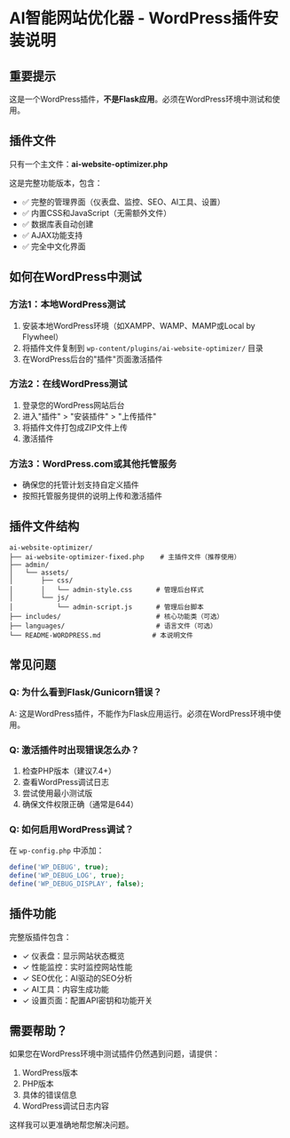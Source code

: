 # AI智能网站优化器 - WordPress插件安装说明

## 重要提示

这是一个WordPress插件，**不是Flask应用**。必须在WordPress环境中测试和使用。

## 插件文件

只有一个主文件：**ai-website-optimizer.php**

这是完整功能版本，包含：
- ✅ 完整的管理界面（仪表盘、监控、SEO、AI工具、设置）
- ✅ 内置CSS和JavaScript（无需额外文件）
- ✅ 数据库表自动创建
- ✅ AJAX功能支持
- ✅ 完全中文化界面

## 如何在WordPress中测试

### 方法1：本地WordPress测试
1. 安装本地WordPress环境（如XAMPP、WAMP、MAMP或Local by Flywheel）
2. 将插件文件复制到 `wp-content/plugins/ai-website-optimizer/` 目录
3. 在WordPress后台的"插件"页面激活插件

### 方法2：在线WordPress测试
1. 登录您的WordPress网站后台
2. 进入"插件" > "安装插件" > "上传插件"
3. 将插件文件打包成ZIP文件上传
4. 激活插件

### 方法3：WordPress.com或其他托管服务
- 确保您的托管计划支持自定义插件
- 按照托管服务提供的说明上传和激活插件

## 插件文件结构

```
ai-website-optimizer/
├── ai-website-optimizer-fixed.php    # 主插件文件（推荐使用）
├── admin/
│   └── assets/
│       ├── css/
│       │   └── admin-style.css      # 管理后台样式
│       └── js/
│           └── admin-script.js      # 管理后台脚本
├── includes/                        # 核心功能类（可选）
├── languages/                       # 语言文件（可选）
└── README-WORDPRESS.md             # 本说明文件
```

## 常见问题

### Q: 为什么看到Flask/Gunicorn错误？
A: 这是WordPress插件，不能作为Flask应用运行。必须在WordPress环境中使用。

### Q: 激活插件时出现错误怎么办？
1. 检查PHP版本（建议7.4+）
2. 查看WordPress调试日志
3. 尝试使用最小测试版
4. 确保文件权限正确（通常是644）

### Q: 如何启用WordPress调试？
在 `wp-config.php` 中添加：
```php
define('WP_DEBUG', true);
define('WP_DEBUG_LOG', true);
define('WP_DEBUG_DISPLAY', false);
```

## 插件功能

完整版插件包含：
- ✓ 仪表盘：显示网站状态概览
- ✓ 性能监控：实时监控网站性能
- ✓ SEO优化：AI驱动的SEO分析
- ✓ AI工具：内容生成功能
- ✓ 设置页面：配置API密钥和功能开关

## 需要帮助？

如果您在WordPress环境中测试插件仍然遇到问题，请提供：
1. WordPress版本
2. PHP版本
3. 具体的错误信息
4. WordPress调试日志内容

这样我可以更准确地帮您解决问题。